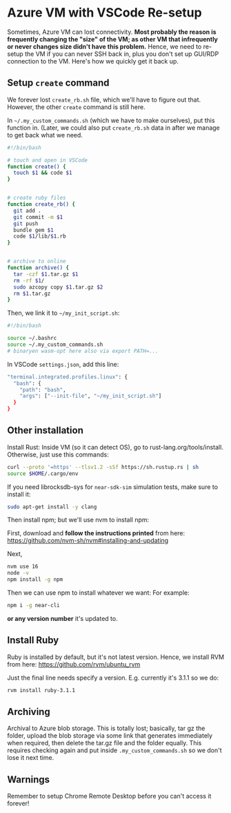 # Azure VM with VSCode Re-setup

Sometimes, Azure VM can lost connectivity. **Most probably the reason is frequently changing the "size" of the VM; as other VM that infrequently or never changes size didn't have this problem.** Hence, we need to re-setup the VM if you can never SSH back in, plus you don't set up GUI/RDP connection to the VM. Here's how we quickly get it back up. 

## Setup `create` command
We forever lost `create_rb.sh` file, which we'll have to figure out that. However, the other `create` command is still here. 

In `~/.my_custom_commands.sh` (which we have to make ourselves), put this function in. (Later, we could also put `create_rb.sh` data in after we manage to get back what we need. 

```bash
#!/bin/bash

# touch and open in VSCode
function create() {
  touch $1 && code $1
}


# create ruby files
function create_rb() {
  git add .
  git commit -m $1
  git push
  bundle gem $1
  code $1/lib/$1.rb
}


# archive to online
function archive() {
  tar -czf $1.tar.gz $1
  rm -rf $1/
  sudo azcopy copy $1.tar.gz $2
  rm $1.tar.gz 
}
```

Then, we link it to `~/my_init_script.sh`: 

```bash
#!/bin/bash

source ~/.bashrc
source ~/.my_custom_commands.sh
# binaryen wasm-opt here also via export PATH=...
```

In VSCode `settings.json`, add this line: 
```bash
"terminal.integrated.profiles.linux": {
  "bash": {
    "path": "bash",
    "args": ["--init-file", "~/my_init_script.sh"]
  }
}
```

## Other installation
Install Rust: Inside VM (so it can detect OS), go to rust-lang.org/tools/install. Otherwise, just use this commands: 

```bash
curl --proto '=https' --tlsv1.2 -sSf https://sh.rustup.rs | sh
source $HOME/.cargo/env
```

If you need librocksdb-sys for `near-sdk-sim` simulation tests, make sure to install it: 

```bash
sudo apt-get install -y clang
```

Then install npm; but we'll use nvm to install npm: 

First, download and **follow the instructions printed** from here: https://github.com/nvm-sh/nvm#installing-and-updating

Next, 

```bash
nvm use 16
node -v
npm install -g npm
```

Then we can use npm to install whatever we want: For example: 

```bash
npm i -g near-cli
```

**or any version number** it's updated to. 

## Install Ruby
Ruby is installed by default, but it's not latest version. Hence, we install RVM from here: https://github.com/rvm/ubuntu_rvm

Just the final line needs specify a version. E.g. currently it's 3.1.1 so we do:

```bash
rvm install ruby-3.1.1
```

## Archiving
Archival to Azure blob storage. This is totally lost; basically, tar gz the folder, upload the blob storage via some link that generates immediately when required, then delete the tar.gz file and the folder equally. This requires checking again and put inside `.my_custom_commands.sh` so we don't lose it next time. 

## Warnings
Remember to setup Chrome Remote Desktop before you can't access it forever! 
